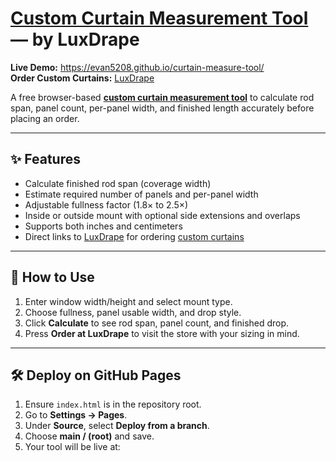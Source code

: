# [Custom Curtain Measurement Tool](https://luxdrape.com/) — by LuxDrape  

**Live Demo:** https://evan5208.github.io/curtain-measure-tool/  
**Order Custom Curtains:** [LuxDrape](https://luxdrape.com/)  

A free browser-based **[custom curtain measurement tool](https://luxdrape.com/)** to calculate rod span, panel count, per-panel width, and finished length accurately before placing an order.  

---

## ✨ Features
- Calculate finished rod span (coverage width)  
- Estimate required number of panels and per-panel width  
- Adjustable fullness factor (1.8× to 2.5×)  
- Inside or outside mount with optional side extensions and overlaps  
- Supports both inches and centimeters  
- Direct links to [LuxDrape](https://luxdrape.com/) for ordering [custom curtains](https://luxdrape.com/)  

---

## 🚀 How to Use
1. Enter window width/height and select mount type.  
2. Choose fullness, panel usable width, and drop style.  
3. Click **Calculate** to see rod span, panel count, and finished drop.  
4. Press **Order at LuxDrape** to visit the store with your sizing in mind.  

---

## 🛠 Deploy on GitHub Pages
1. Ensure `index.html` is in the repository root.  
2. Go to **Settings → Pages**.  
3. Under **Source**, select **Deploy from a branch**.  
4. Choose **main / (root)** and save.  
5. Your tool will be live at:  
